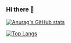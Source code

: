 ### Hi there 👋

[![Anurag's GitHub stats](https://github-readme-stats.vercel.app/api?username=AndyRCR&show_icons=true&theme=tokyonight)](https://github.com/AndyRCR/github-readme-stats)

[![Top Langs](https://github-readme-stats.vercel.app/api/top-langs/?username=AndyRCR&show_icons=true&theme=tokyonight&layout=compact&langs_count=5)](https://github.com/AndyRCR/github-readme-stats)

<!--
**AndyRCR/AndyRCR** is a ✨ _special_ ✨ repository because its `README.md` (this file) appears on your GitHub profile.

Here are some ideas to get you started:

- 🔭 I’m currently working on ...
- 🌱 I’m currently learning ...
- 👯 I’m looking to collaborate on ...
- 🤔 I’m looking for help with ...
- 💬 Ask me about ...
- 📫 How to reach me: ...
- 😄 Pronouns: ...
- ⚡ Fun fact: ...
-->
